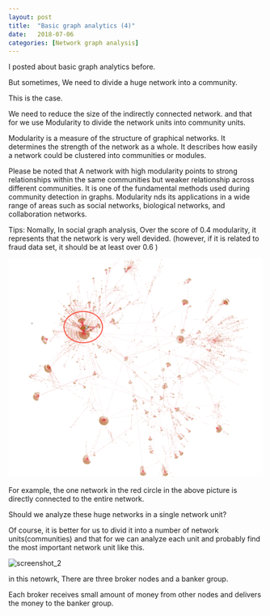 ```yaml
---
layout: post
title:  "Basic graph analytics (4)"
date:   2018-07-06
categories: [Network graph analysis]
---
```


I posted about basic graph analytics before.

But sometimes, We need to divide a huge network into a community.

This is the case.

We need to reduce the size of the indirectly connected network. and that for we use Modularity to divide the network units into community units. 

Modularity is a measure of the structure of graphical networks. It determines the strength of the network as a whole. It describes how easily a network could be clustered into communities or modules.

Please be noted that A network with high modularity points to strong relationships within the same communities but weaker relationship across different communities. It is one of the fundamental methods used during community detection in graphs. Modularity  nds its applications in a wide range of areas such as social networks, biological networks, and collaboration networks.

Tips: Nomally, In social graph analysis, Over the score of 0.4 modularity, it represents that the network is very well devided. (however, if it is related to fraud data set, it should be at least over 0.6 ) 

![screenshot_1](/static/img/total_network.png)

For example, the one network in the red circle in the above picture is directly connected to the entire network.

Should we analyze these huge networks in a single network unit?

Of course, it is better for us to divid it into a number of network units(communities) and that for we can analyze each unit and probably find the most important network unit like this. 

![screenshot_2](/static/img/main_netowrk.png)

in this netowrk,  There are three broker nodes and a banker group.

Each broker receives small amount of money from other nodes and delivers the money to the banker group.
